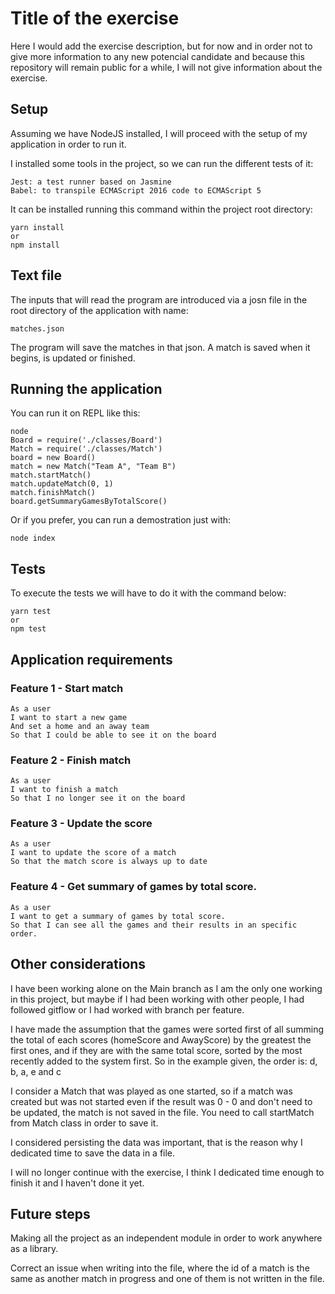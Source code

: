 # Title of the exercise

Here I would add the exercise description, but for now and in order not to give more information to any new potencial candidate and because this repository will remain public for a while, I will not give information about the exercise.


## Setup

Assuming we have NodeJS installed, I will proceed with the setup of my application in order to run it.

I installed some tools in the project, so we can run the different tests of it:

    Jest: a test runner based on Jasmine
    Babel: to transpile ECMAScript 2016 code to ECMAScript 5

It can be installed running this command within the project root directory:

    yarn install 
    or 
    npm install


## Text file

The inputs that will read the program are introduced via a josn file in the root directory of the application with name:

    matches.json

The program will save the matches in that json. A match is saved when it begins, is updated or finished.

## Running the application

You can run it on REPL like this:

    node
    Board = require('./classes/Board')
    Match = require('./classes/Match')
    board = new Board()
    match = new Match("Team A", "Team B")
    match.startMatch()
    match.updateMatch(0, 1)
    match.finishMatch()
    board.getSummaryGamesByTotalScore()

Or if you prefer, you can run a demostration just with:

    node index

## Tests

To execute the tests we will have to do it with the command below:

    yarn test
    or
    npm test


## Application requirements

### Feature 1 - Start match

```
As a user
I want to start a new game
And set a home and an away team
So that I could be able to see it on the board
```

### Feature 2 - Finish match

```
As a user
I want to finish a match
So that I no longer see it on the board
```

### Feature 3 - Update the score

```
As a user
I want to update the score of a match
So that the match score is always up to date
```

### Feature 4 - Get summary of games by total score.

```
As a user
I want to get a summary of games by total score.
So that I can see all the games and their results in an specific order.
```


## Other considerations

I have been working alone on the Main branch as I am the only one working in this project, but maybe if I had been working with other people, I had followed gitflow or I had worked with branch per feature.

I have made the assumption that the games were sorted first of all summing the total of each scores (homeScore and AwayScore) by the greatest the first ones, and if they are with the same total score, sorted by the most recently added to the system first. So in the example given, the order is: d, b, a, e and c

I consider a Match that was played as one started, so if a match was created but was not started even if the result was 0 - 0 and don't need to be updated, the match is not saved in the file. You need to call startMatch from Match class in order to save it.

I considered persisting the data was important, that is the reason why I dedicated time to save the data in a file.

I will no longer continue with the exercise, I think I dedicated time enough to finish it and I haven't done it yet.


## Future steps

Making all the project as an independent module in order to work anywhere as a library.

Correct an issue when writing into the file, where the id of a match is the same as another match in progress and one of them is not written in the file.